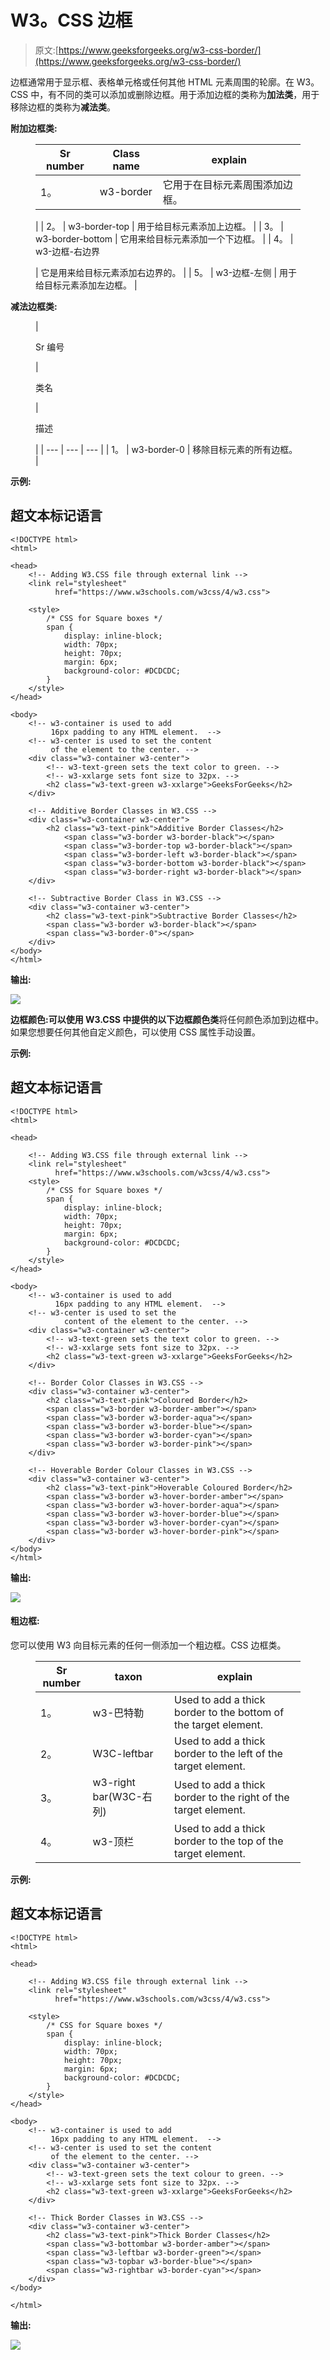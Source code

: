 # W3。CSS 边框

> 原文:[https://www.geeksforgeeks.org/w3-css-border/](https://www.geeksforgeeks.org/w3-css-border/)

边框通常用于显示框、表格单元格或任何其他 HTML 元素周围的轮廓。在 W3。CSS 中，有不同的类可以添加或删除边框。用于添加边框的类称为**加法类**，用于移除边框的类称为**减法类**。

**附加边框类:**

<figure class="table">

| Sr number | Class name | explain |
| --- | --- | --- |
| 1。 | w3-border | 它用于在目标元素周围添加边框。

 |
| 2。 | w3-border-top | 用于给目标元素添加上边框。 |
| 3。 | w3-border-bottom | 它用来给目标元素添加一个下边框。 |
| 4。 | w3-边框-右边界

 | 它是用来给目标元素添加右边界的。 |
| 5。 | w3-边框-左侧 | 用于给目标元素添加左边框。 |

</figure>

**减法边框类:**

<figure class="table">

| 

Sr 编号

 | 

类名

 | 

描述

 |
| --- | --- | --- |
| 1。 | w3-border-0 | 移除目标元素的所有边框。 |

</figure>

**示例:**

## 超文本标记语言

```
<!DOCTYPE html>
<html>

<head>
    <!-- Adding W3.CSS file through external link -->
    <link rel="stylesheet" 
          href="https://www.w3schools.com/w3css/4/w3.css">

    <style> 
        /* CSS for Square boxes */ 
        span { 
            display: inline-block; 
            width: 70px; 
            height: 70px; 
            margin: 6px; 
            background-color: #DCDCDC; 
        } 
    </style> 
</head>

<body>
    <!-- w3-container is used to add 
         16px padding to any HTML element.  -->
    <!-- w3-center is used to set the content
         of the element to the center. -->
    <div class="w3-container w3-center">
        <!-- w3-text-green sets the text color to green. -->
        <!-- w3-xxlarge sets font size to 32px. -->
        <h2 class="w3-text-green w3-xxlarge">GeeksForGeeks</h2>
    </div>

    <!-- Additive Border Classes in W3.CSS -->
    <div class="w3-container w3-center">
        <h2 class="w3-text-pink">Additive Border Classes</h2> 
            <span class="w3-border w3-border-black"></span> 
            <span class="w3-border-top w3-border-black"></span> 
            <span class="w3-border-left w3-border-black"></span> 
            <span class="w3-border-bottom w3-border-black"></span> 
            <span class="w3-border-right w3-border-black"></span>
    </div>

    <!-- Subtractive Border Class in W3.CSS -->
    <div class="w3-container w3-center">
        <h2 class="w3-text-pink">Subtractive Border Classes</h2> 
        <span class="w3-border w3-border-black"></span> 
        <span class="w3-border-0"></span>
    </div>
</body>
</html>
```

**输出:**

![](img/5399344bc6743865d206cbb7c616ff1f.png)

**边框颜色:**可以使用 W3.CSS 中提供的以下**边框颜色类**将任何颜色添加到边框中。如果您想要任何其他自定义颜色，可以使用 CSS 属性手动设置。

**示例:**

## 超文本标记语言

```
<!DOCTYPE html>
<html>

<head>

    <!-- Adding W3.CSS file through external link -->
    <link rel="stylesheet" 
          href="https://www.w3schools.com/w3css/4/w3.css">
    <style> 
        /* CSS for Square boxes */ 
        span { 
            display: inline-block; 
            width: 70px; 
            height: 70px; 
            margin: 6px; 
            background-color: #DCDCDC; 
        } 
    </style> 
</head>

<body>
    <!-- w3-container is used to add 
          16px padding to any HTML element.  -->
    <!-- w3-center is used to set the 
            content of the element to the center. -->
    <div class="w3-container w3-center">
        <!-- w3-text-green sets the text color to green. -->
        <!-- w3-xxlarge sets font size to 32px. -->
        <h2 class="w3-text-green w3-xxlarge">GeeksForGeeks</h2>
    </div>

    <!-- Border Color Classes in W3.CSS -->
    <div class="w3-container w3-center">
        <h2 class="w3-text-pink">Coloured Border</h2> 
        <span class="w3-border w3-border-amber"></span> 
        <span class="w3-border w3-border-aqua"></span>
        <span class="w3-border w3-border-blue"></span>
        <span class="w3-border w3-border-cyan"></span>
        <span class="w3-border w3-border-pink"></span>
    </div>

    <!-- Hoverable Border Colour Classes in W3.CSS -->
    <div class="w3-container w3-center">
        <h2 class="w3-text-pink">Hoverable Coloured Border</h2> 
        <span class="w3-border w3-hover-border-amber"></span> 
        <span class="w3-border w3-hover-border-aqua"></span>
        <span class="w3-border w3-hover-border-blue"></span>
        <span class="w3-border w3-hover-border-cyan"></span>
        <span class="w3-border w3-hover-border-pink"></span>
    </div>
</body>
</html>
```

**输出:**

![](img/df9a988f2237d42fd062d036f41b42e6.png)

#### 粗边框:

您可以使用 W3 向目标元素的任何一侧添加一个粗边框。CSS 边框类。

<figure class="table">

| Sr number | taxon | explain |
| --- | --- | --- |
| 1。 | w3-巴特勒 | Used to add a thick border to the bottom of the target element. |
| 2。 | W3C-leftbar | Used to add a thick border to the left of the target element. |
| 3。 | w3-right bar(W3C-右列) | Used to add a thick border to the right of the target element. |
| 4。 | w3-顶栏 | Used to add a thick border to the top of the target element. |

</figure>

**示例:**

## 超文本标记语言

```
<!DOCTYPE html>
<html>

<head>

    <!-- Adding W3.CSS file through external link -->
    <link rel="stylesheet" 
          href="https://www.w3schools.com/w3css/4/w3.css">

    <style> 
        /* CSS for Square boxes */ 
        span { 
            display: inline-block; 
            width: 70px; 
            height: 70px; 
            margin: 6px; 
            background-color: #DCDCDC; 
        } 
    </style> 
</head>

<body>
    <!-- w3-container is used to add 
         16px padding to any HTML element.  -->
    <!-- w3-center is used to set the content 
         of the element to the center. -->
    <div class="w3-container w3-center">
        <!-- w3-text-green sets the text colour to green. -->
        <!-- w3-xxlarge sets font size to 32px. -->
        <h2 class="w3-text-green w3-xxlarge">GeeksForGeeks</h2>
    </div>

    <!-- Thick Border Classes in W3.CSS -->
    <div class="w3-container w3-center">
        <h2 class="w3-text-pink">Thick Border Classes</h2> 
        <span class="w3-bottombar w3-border-amber"></span> 
        <span class="w3-leftbar w3-border-green"></span>
        <span class="w3-topbar w3-border-blue"></span>
        <span class="w3-rightbar w3-border-cyan"></span>
    </div>
</body>

</html>
```

**输出:**

![](img/d33cf7c84a8c928c1d88c75be4435c7a.png)